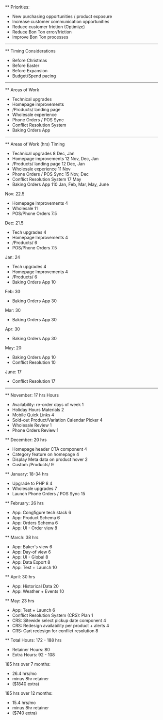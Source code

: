 ** Priorities:
- New purchasing opportunities / product exposure
- Increase customer communication opportunities
- Reduce customer friction (Optimize)
- Reduce Bon Ton error/friction
- Improve Bon Ton processes

---

** Timing Considerations
- Before Christmas
- Before Easter
- Before Expansion
- Budget/Spend pacing

---

** Areas of Work
- Technical upgrades
- Homepage improvements
- /Products/ landing page
- Wholesale experience
- Phone Orders / POS Sync
- Conflict Resolution System
- Baking Orders App

---

** Areas of Work                  (hrs)    Timing
- Technical upgrades              8        Dec, Jan
- Homepage improvements           12       Nov, Dec, Jan
- /Products/ landing page         12       Dec, Jan
- Wholesale experience            11       Nov
- Phone Orders / POS Sync         15       Nov, Dec
- Conflict Resolution System      17       May
- Baking Orders App               110      Jan, Feb, Mar, May, June

Nov: 22.5
- Homepage Improvements     4
- Wholesale                 11
- POS/Phone Orders          7.5

Dec: 21.5
- Tech upgrades             4
- Homepage Improvements     4
- /Products/                6
- POS/Phone Orders          7.5

Jan: 24
- Tech upgrades             4
- Homepage Improvements     4
- /Products/                6
- Baking Orders App         10

Feb: 30
- Baking Orders App         30

Mar: 30
- Baking Orders App         30

Apr: 30
- Baking Orders App         30

May: 20
- Baking Orders App         10
- Conflict Resolution       10

June: 17
- Conflict Resolution       17



--------------

** November: 17 hrs                                 Hours
- Availability: re-order days of week               1
- Holiday Hours Materials                           2
- Mobile Quick Links                                4
- Sold-out Product/Variation Calendar Picker        4
- Wholesale Review                                  1
- Phone Orders Review                               1

** December: 20 hrs
- Homepage header CTA component                     4
- Category feature on homepage                      4
- Display Meta data on product hover                2  
- Custom /Products/                                 9

** January: 18-34 hrs
- Upgrade to PHP 8                                  4
- Wholesale upgrades                                7
- Launch Phone Orders / POS Sync                    15

** February: 26 hrs
- App: Congfigure tech stack                        6
- App: Product Schema                               6
- App: Orders Schema                                6 
- App: UI - Order view                              8

** March: 38 hrs
- App: Baker's view                                 6
- App: Day-of view                                  6
- App: UI - Global                                  8
- App: Data Export                                  8
- App: Test + Launch                                10

** April: 30 hrs
- App: Historical Data                              20
- App: Weather + Events                             10

** May: 23 hrs
- App: Test + Launch                                6
- Conflict Resolution System (CRS): Plan            1
- CRS: Sitewide select pickup date component        4
- CRS: Redesign availability per product + alerts   4
- CRS: Cart redesign for conflict resolution        8

** Total Hours: 172 - 188 hrs
- Retainer Hours: 80
- Extra Hours: 92 - 108 

185 hrs over 7 months: 
- 26.4 hrs/mo 
- minus 8hr retainer 
- ($1840 extra)

185 hrs over 12 months:
- 15.4 hrs/mo 
- minus 8hr retainer 
- ($740 extra)